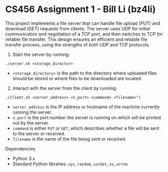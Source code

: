 # CS456 Assignment 1 - Bill Li (bz4li)

This project implements a file server that can handle file upload (PUT) and download (GET) requests from clients. The server uses UDP for initial communication and negotiation of a TCP port, and then switches to TCP for reliable file transfer. This design ensures an efficient and reliable file transfer process, using the strengths of both UDP and TCP protocols.

1. Start the server by running:

```
./server.sh <storage_director>
```

- `<storage_directory>` is the path to the directory where uploaded files should be stored or where files to be downloaded are located.

2. Interact with the server from the client by running:

```
./client.sh <server_address> <n_port> <command> <filename>")
```

- `server_address` is the IP address or hostname of the machine currently running the server.
- `n_port` is the port number the server is running on which will be printed out by the server.
- `command` is either `PUT` or `GET`, which describes whether a file will be sent to the server or received.
- `filename` is the name of the file being sent or received.

Dependencies

- Python 3.x
- Standard Python libraries: `sys`, `random`, `socket`, `os`, `errno`
